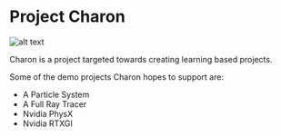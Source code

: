 # Project Charon

![alt text](https://www.jdhensley.com/assets/Nyx400x200.png)

Charon is a project targeted towards creating learning based projects.

Some of the demo projects Charon hopes to support are:
- A Particle System
- A Full Ray Tracer
- Nvidia PhysX
- Nvidia RTXGI
